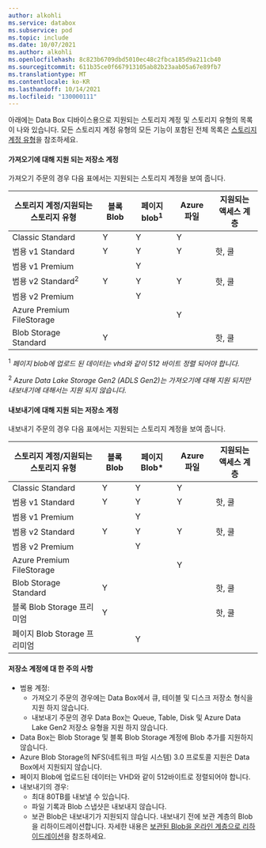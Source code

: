 ```yaml
---
author: alkohli
ms.service: databox
ms.subservice: pod
ms.topic: include
ms.date: 10/07/2021
ms.author: alkohli
ms.openlocfilehash: 8c823b6709dbd5010ec48c2fbca185d9a211cb40
ms.sourcegitcommit: 611b35ce0f667913105ab82b23aab05a67e89fb7
ms.translationtype: MT
ms.contentlocale: ko-KR
ms.lasthandoff: 10/14/2021
ms.locfileid: "130000111"
---
```

아래에는 Data Box 디바이스용으로 지원되는 스토리지 계정 및 스토리지 유형의 목록이 나와 있습니다. 모든 스토리지 계정 유형의 모든 기능이 포함된 전체 목록은 [스토리지 계정 유형](../articles/storage/common/storage-account-overview.md#types-of-storage-accounts)을 참조하세요.

#### <a name="supported-storage-accounts-for-imports"></a>가져오기에 대해 지원 되는 저장소 계정

가져오기 주문의 경우 다음 표에서는 지원되는 스토리지 계정을 보여 줍니다.

| **스토리지 계정/지원되는 스토리지 유형** | **블록 Blob** |**페이지 blob**<sup>1</sup> |**Azure 파일** |**지원되는 액세스 계층**|
| --- | --- | -- | -- | -- |
| Classic Standard | Y | Y | Y |
| 범용 v1 Standard  | Y | Y | Y | 핫, 쿨 |
| 범용 v1 Premium  |  | Y| | |
| 범용 v2 Standard<sup>2</sup>  | Y | Y | Y | 핫, 쿨|
| 범용 v2 Premium  |  |Y | |  |
| Azure Premium FileStorage |  |  | Y |  |  
| Blob Storage Standard | Y | | | 핫, 쿨 |


<sup>1</sup> *페이지 blob에 업로드 된 데이터는 vhd와 같이 512 바이트 정렬 되어야 합니다.*

<sup>2</sup> *Azure Data Lake Storage Gen2 (ADLS Gen2)는 가져오기에 대해 지원 되지만 내보내기에 대해서는 지원 되지 않습니다.*


#### <a name="supported-storage-accounts-for-exports"></a>내보내기에 대해 지원 되는 저장소 계정

내보내기 주문의 경우 다음 표에서는 지원되는 스토리지 계정을 보여 줍니다.

| **스토리지 계정/지원되는 스토리지 유형** | **블록 Blob** |**페이지 Blob*** |**Azure 파일** |**지원되는 액세스 계층**|
| --- | --- | -- | -- | -- |
| Classic Standard | Y | Y | Y | |
| 범용 v1 Standard  | Y | Y | Y | 핫, 쿨 |
| 범용 v1 Premium  |  | Y| | |
| 범용 v2 Standard  | Y | Y | Y | 핫, 쿨 |
| 범용 v2 Premium  |  |Y | | |
| Azure Premium FileStorage |  |  | Y |  |
| Blob Storage Standard |Y | | | 핫, 쿨 |
| 블록 Blob Storage 프리미엄 |Y | | | 핫, 쿨 |
| 페이지 Blob Storage 프리미엄 | |Y | | |

#### <a name="caveats-for-storage-accounts"></a>저장소 계정에 대 한 주의 사항

- 범용 계정:
  - 가져오기 주문의 경우에는 Data Box에서 큐, 테이블 및 디스크 저장소 형식을 지원 하지 않습니다.
  - 내보내기 주문의 경우 Data Box는 Queue, Table, Disk 및 Azure Data Lake Gen2 저장소 유형을 지원 하지 않습니다.
- Data Box는 Blob Storage 및 블록 Blob Storage 계정에 Blob 추가를 지원하지 않습니다.
- Azure Blob Storage의 NFS(네트워크 파일 시스템) 3.0 프로토콜 지원은 Data Box에서 지원되지 않습니다.
- 페이지 Blob에 업로드된 데이터는 VHD와 같이 512바이트로 정렬되어야 합니다.
- 내보내기의 경우:
  - 최대 80TB를 내보낼 수 있습니다.
  - 파일 기록과 Blob 스냅샷은 내보내지 않습니다.
  - 보관 Blob은 내보내기가 지원되지 않습니다. 내보내기 전에 보관 계층의 Blob을 리하이드레이션합니다. 자세한 내용은 [보관된 Blob을 온라인 계층으로 리하이드레이션](../articles/storage/blobs/archive-rehydrate-overview.md)을 참조하세요.